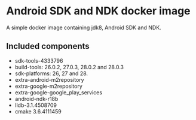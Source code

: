 # Android SDK and NDK docker image

A simple docker image containing jdk8, Android SDK and NDK.

## Included components

* sdk-tools-4333796
* build-tools: 26.0.2, 27.0.3, 28.0.2 and 28.0.3
* sdk-platforms: 26, 27 and 28.
* extra-android-m2repository
* extra-google-m2repository
* extra-google-google_play_services
* android-ndk-r18b
* lldb-3.1.4508709
* cmake 3.6.4111459
